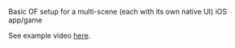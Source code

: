 Basic OF setup for a multi-scene (each with its own native UI) iOS app/game

See example video [here](http://www.youtube.com/watch?v=ozXEsObqomM).


